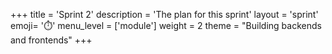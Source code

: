 +++
title = 'Sprint 2'
description = 'The plan for this sprint'
layout = 'sprint'
emoji= '⏱️'
menu_level = ['module']
weight = 2
theme = "Building backends and frontends"
+++
